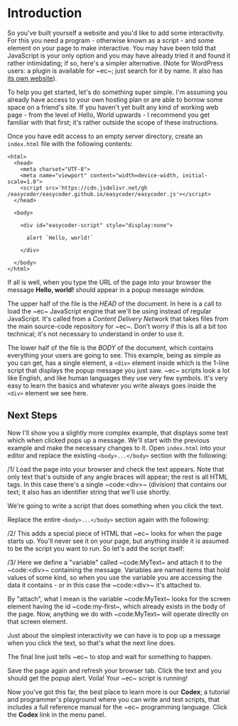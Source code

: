 # Introduction #
So you've built yourself a website and you'd like to add some interactivity. For this you need a program - otherwise known as a script - and some element on your page to make interactive. You may have been told that JavaScript is your only option and you may have already tried it and found it rather intimidating; if so, here's a simpler alternative. (Note for WordPress users: a plugin is available for ~ec~; just search for it by name. It also has [its own website](https://easycoder.software)).

To help you get started, let's do something super simple. I'm assuming you already have access to your own hosting plan or are able to borrow some space on a friend's site. If you haven't yet built any kind of working web page - from the level of Hello, World upwards - I recommend you get familiar with that first; it's rather outside the scope of these instructions.

Once you have edit access to an empty server directory, create an `index.html` file with the following contents:

```
<html>
  <head>
    <meta charset="UTF-8">
    <meta name="viewport" content="width=device-width, initial-scale=1.0">
    <script src='https://cdn.jsdelivr.net/gh
/easycoder/easycoder.github.io/easycoder/easycoder.js'></script>
  </head>

  <body>

    <div id="easycoder-script" style="display:none">

      alert `Hello, world!`

    </div>

  </body>
</html>
```

If all is well, when you type the URL of the page into your browser the message **Hello, world!** should appear in a popup message window.

The upper half of the file is the _HEAD_ of the document. In here is a call to load the ~ec~ JavaScript engine that we'll be using instead of regular JavaScript. It's called from a _Content Delivery Network_ that takes files from the main source-code repository for ~ec~. Don't worry if this is all a bit too technical; it's not necessary to understand in order to use it.

The lower half of the file is the _BODY_ of the document, which contains everything your users are going to see. This example, being as simple as you can get, has a single element, a `<div>` element inside which is the 1-line script that displays the popup message you just saw. ~ec~ scripts look a lot like English, and like human languages they use very few symbols. It's very easy to learn the basics and whatever you write always goes inside the `<div>` element we see here.

## Next Steps

Now I'll show you a slightly more complex example, that displays some text which when clicked pops up a message. We'll start with the previous example and make the necessary changes to it. Open `index.html` into your editor and replace the existing `<body>...</body>` section with the following:

/1/
Load the page into your browser and check the text appears. Note that only text that's outside of any angle braces will appear; the rest is all HTML tags. In this case there's a single ~code:&lt;div&gt;~ (division) that contains our text; it also has an identifier string that we'll use shortly.

We're going to write a script that does something when you click the text.

Replace the entire `<body>...</body>` section again with the following:

/2/
This adds a special piece of HTML that ~ec~ looks for when the page starts up. You'll never see it on your page, but anything inside it is assumed to be the script you want to run. So let's add the script itself:

/3/
Here we define a "variable" called ~code:MyText~ and attach it to the ~code:&lt;div&gt;~ containing the message. Variables are named items that hold values of some kind, so when you use the variable you are accessing the data it contains - or in this case the ~code:&lt;div&gt;~ it's attached to.

By "attach", what I mean is the variable ~code:MyText~ looks for the screen element having the id ~code:my-first~, which already exists in the body of the page. Now, anything we do with ~code:MyText~ will operate directly on that screen element.

Just about the simplest interactivity we can have is to pop up a message when you click the text, so that's what the next line does.

The final line just tells ~ec~ to stop and wait for something to happen.

Save the page again and refresh your browser tab. Click the text and you should get the popup alert. Voila! Your ~ec~ script is running!

Now you've got this far, the best place to learn more is our **Codex**; a tutorial and programmer's playground where you can write and test scripts, that includes a full reference manual for the ~ec~ programming language. Click the **Codex** link in the menu panel.
